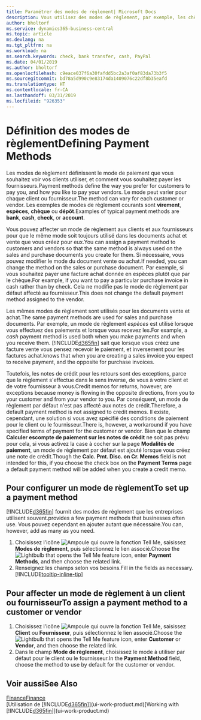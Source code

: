 ```yaml
---
title: Paramétrer des modes de règlement| Microsoft Docs
description: Vous utilisez des modes de règlement, par exemple, les chèques, le transfert bancaire, les espèces, ou Paypal, pour définir la façon dont les factures vente et achat sont payées.
author: bholtorf
ms.service: dynamics365-business-central
ms.topic: article
ms.devlang: na
ms.tgt_pltfrm: na
ms.workload: na
ms.search.keywords: check, bank transfer, cash, PayPal
ms.date: 04/01/2019
ms.author: bholtorf
ms.openlocfilehash: c9eace037f6a30fafdd5bc2a3af0af83da73b3f5
ms.sourcegitcommit: bd78a5d990c9e83174da1409076c22df8b35eafd
ms.translationtype: HT
ms.contentlocale: fr-CA
ms.lasthandoff: 03/31/2019
ms.locfileid: "926353"
---
```

# <a name="defining-payment-methods"></a><span data-ttu-id="8d15e-103">Définition des modes de règlement</span><span class="sxs-lookup"><span data-stu-id="8d15e-103">Defining Payment Methods</span></span>
<span data-ttu-id="8d15e-104">Les modes de règlement définissent le mode de paiement que vous souhaitez voir vos clients utiliser, et comment vous souhaitez payer les fournisseurs.</span><span class="sxs-lookup"><span data-stu-id="8d15e-104">Payment methods define the way you prefer for customers to pay you, and how you like to pay your vendors.</span></span> <span data-ttu-id="8d15e-105">Le mode peut varier pour chaque client ou fournisseur.</span><span class="sxs-lookup"><span data-stu-id="8d15e-105">The method can vary for each customer or vendor.</span></span> <span data-ttu-id="8d15e-106">Les exemples de modes de règlement courants sont **virement**, **espèces**, **chèque** ou **dépôt**.</span><span class="sxs-lookup"><span data-stu-id="8d15e-106">Examples of typical payment methods are **bank**, **cash**, **check**, or **account**.</span></span> 

<span data-ttu-id="8d15e-107">Vous pouvez affecter un mode de règlement aux clients et aux fournisseurs pour que le même mode soit toujours utilisé dans les documents achat et vente que vous créez pour eux.</span><span class="sxs-lookup"><span data-stu-id="8d15e-107">You can assign a payment method to customers and vendors so that the same method is always used on the sales and purchase documents you create for them.</span></span> <span data-ttu-id="8d15e-108">Si nécessaire, vous pouvez modifier le mode du document vente ou achat.</span><span class="sxs-lookup"><span data-stu-id="8d15e-108">If needed, you can change the method on the sales or purchase document.</span></span> <span data-ttu-id="8d15e-109">Par exemple, si vous souhaitez payer une facture achat donnée en espèces plutôt que par le chèque.</span><span class="sxs-lookup"><span data-stu-id="8d15e-109">For example, if you want to pay a particular purchase invoice in cash rather than by check.</span></span> <span data-ttu-id="8d15e-110">Cela ne modifie pas le mode de règlement par défaut affecté au fournisseur.</span><span class="sxs-lookup"><span data-stu-id="8d15e-110">This does not change the default payment method assigned to the vendor.</span></span>

<span data-ttu-id="8d15e-111">Les mêmes modes de règlement sont utilisés pour les documents vente et achat.</span><span class="sxs-lookup"><span data-stu-id="8d15e-111">The same payment methods are used for sales and purchase documents.</span></span> <span data-ttu-id="8d15e-112">Par exemple, un mode de règlement _espèces_ est utilisé lorsque vous effectuez des paiements et lorsque vous recevez les.</span><span class="sxs-lookup"><span data-stu-id="8d15e-112">For example, a _cash_ payment method is used both when you make payments and when you receive them.</span></span> [!INCLUDE[d365fin](includes/d365fin_md.md)] <span data-ttu-id="8d15e-113">sait que lorsque vous créez une facture vente vous pensez recevoir le paiement, et inversement pour les factures achat.</span><span class="sxs-lookup"><span data-stu-id="8d15e-113">knows that when you are creating a sales invoice you expect to receive payment, and the opposite for purchase invoices.</span></span> 

<span data-ttu-id="8d15e-114">Toutefois, les notes de crédit pour les retours sont des exceptions, parce que le règlement s'effectue dans le sens inverse, de vous à votre client et de votre fournisseur à vous.</span><span class="sxs-lookup"><span data-stu-id="8d15e-114">Credit memos for returns, however, are exceptions because money is flowing in the opposite directions, from you to your customer and from your vendor to you.</span></span> <span data-ttu-id="8d15e-115">Par conséquent, un mode de règlement par défaut n'est pas affecté aux notes de crédit.</span><span class="sxs-lookup"><span data-stu-id="8d15e-115">Therefore, a default payment method is not assigned to credit memos.</span></span> <span data-ttu-id="8d15e-116">Il existe, cependant, une solution si vous avez spécifié des conditions de paiement pour le client ou le fournisseur.</span><span class="sxs-lookup"><span data-stu-id="8d15e-116">There is, however, a workaround if you have specified terms of payment for the customer or vendor.</span></span> <span data-ttu-id="8d15e-117">Bien que le champ **Calculer escompte de paiement sur les notes de crédit** ne soit pas prévu pour cela, si vous activez la case à cocher sur la page **Modalités de paiement**, un mode de règlement par défaut est ajouté lorsque vous créez une note de crédit.</span><span class="sxs-lookup"><span data-stu-id="8d15e-117">Though the **Calc. Pmt. Disc. on Cr. Memos** field is not intended for this, if you choose the check box on the **Payment Terms** page a default payment method will be added when you create a credit memo.</span></span>

## <a name="to-set-up-a-payment-method"></a><span data-ttu-id="8d15e-118">Pour configurer un mode de règlement</span><span class="sxs-lookup"><span data-stu-id="8d15e-118">To set up a payment method</span></span>
[!INCLUDE[d365fin](includes/d365fin_md.md)] <span data-ttu-id="8d15e-119">fournit des modes de règlement que les entreprises utilisent souvent.</span><span class="sxs-lookup"><span data-stu-id="8d15e-119">provides a few payment methods that businesses often use.</span></span> <span data-ttu-id="8d15e-120">Vous pouvez cependant en ajouter autant que nécessaire.</span><span class="sxs-lookup"><span data-stu-id="8d15e-120">You can, however, add as many as you need.</span></span>

1. <span data-ttu-id="8d15e-121">Choisissez l'icône ![Ampoule qui ouvre la fonction Tell Me](media/ui-search/search_small.png "Dites-moi ce que vous voulez faire"), saisissez **Modes de règlement**, puis sélectionnez le lien associé.</span><span class="sxs-lookup"><span data-stu-id="8d15e-121">Choose the ![Lightbulb that opens the Tell Me feature](media/ui-search/search_small.png "Tell me what you want to do") icon, enter **Payment Methods**, and then choose the related link.</span></span>
2. <span data-ttu-id="8d15e-122">Renseignez les champs selon vos besoins.</span><span class="sxs-lookup"><span data-stu-id="8d15e-122">Fill in the fields as necessary.</span></span> [!INCLUDE[tooltip-inline-tip](includes/tooltip-inline-tip_md.md)]

## <a name="to-assign-a-payment-method-to-a-customer-or-vendor"></a><span data-ttu-id="8d15e-123">Pour affecter un mode de règlement à un client ou fournisseur</span><span class="sxs-lookup"><span data-stu-id="8d15e-123">To assign a payment method to a customer or vendor</span></span>
1. <span data-ttu-id="8d15e-124">Choisissez l'icône ![Ampoule qui ouvre la fonction Tell Me](media/ui-search/search_small.png "Dites-moi ce que vous voulez faire"), saisissez **Client** ou **Fournisseur**, puis sélectionnez le lien associé.</span><span class="sxs-lookup"><span data-stu-id="8d15e-124">Choose the ![Lightbulb that opens the Tell Me feature](media/ui-search/search_small.png "Tell me what you want to do") icon, enter **Customer** or **Vendor**, and then choose the related link.</span></span>
2. <span data-ttu-id="8d15e-125">Dans le champ **Mode de règlement**, choisissez le mode à utiliser par défaut pour le client ou le fournisseur.</span><span class="sxs-lookup"><span data-stu-id="8d15e-125">In the **Payment Method** field, choose the method to use by default for the customer or vendor.</span></span>

## <a name="see-also"></a><span data-ttu-id="8d15e-126">Voir aussi</span><span class="sxs-lookup"><span data-stu-id="8d15e-126">See Also</span></span>
[<span data-ttu-id="8d15e-127">Finance</span><span class="sxs-lookup"><span data-stu-id="8d15e-127">Finance</span></span>](finance.md)  
<span data-ttu-id="8d15e-128">[Utilisation de [!INCLUDE[d365fin](includes/d365fin_md.md)]](ui-work-product.md)</span><span class="sxs-lookup"><span data-stu-id="8d15e-128">[Working with [!INCLUDE[d365fin](includes/d365fin_md.md)]](ui-work-product.md)</span></span>  
